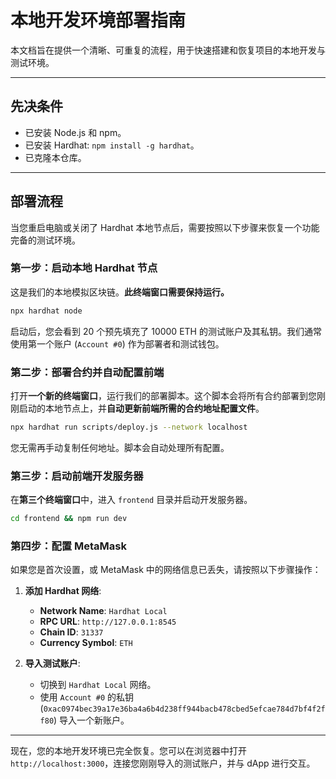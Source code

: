 # 本地开发环境部署指南

本文档旨在提供一个清晰、可重复的流程，用于快速搭建和恢复项目的本地开发与测试环境。

---

## 先决条件

- 已安装 Node.js 和 npm。
- 已安装 Hardhat: `npm install -g hardhat`。
- 已克隆本仓库。

---

## 部署流程

当您重启电脑或关闭了 Hardhat 本地节点后，需要按照以下步骤来恢复一个功能完备的测试环境。

### **第一步：启动本地 Hardhat 节点**

这是我们的本地模拟区块链。**此终端窗口需要保持运行。**

```bash
npx hardhat node
```

启动后，您会看到 20 个预先填充了 10000 ETH 的测试账户及其私钥。我们通常使用第一个账户 (`Account #0`) 作为部署者和测试钱包。

### **第二步：部署合约并自动配置前端**

打开**一个新的终端窗口**，运行我们的部署脚本。这个脚本会将所有合约部署到您刚刚启动的本地节点上，并**自动更新前端所需的合约地址配置文件**。

```bash
npx hardhat run scripts/deploy.js --network localhost
```

您无需再手动复制任何地址。脚本会自动处理所有配置。

### **第三步：启动前端开发服务器**

在**第三个终端窗口**中，进入 `frontend` 目录并启动开发服务器。

```bash
cd frontend && npm run dev
```

### **第四步：配置 MetaMask**

如果您是首次设置，或 MetaMask 中的网络信息已丢失，请按照以下步骤操作：

1.  **添加 Hardhat 网络**:

    - **Network Name**: `Hardhat Local`
    - **RPC URL**: `http://127.0.0.1:8545`
    - **Chain ID**: `31337`
    - **Currency Symbol**: `ETH`

2.  **导入测试账户**:
    - 切换到 `Hardhat Local` 网络。
    - 使用 `Account #0` 的私钥 (`0xac0974bec39a17e36ba4a6b4d238ff944bacb478cbed5efcae784d7bf4f2ff80`) 导入一个新账户。

---

现在，您的本地开发环境已完全恢复。您可以在浏览器中打开 `http://localhost:3000`，连接您刚刚导入的测试账户，并与 dApp 进行交互。

